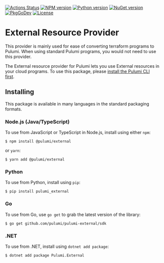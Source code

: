 [![Actions Status](https://github.com/pulumi/pulumi-external/workflows/master/badge.svg)](https://github.com/pulumi/pulumi-external/actions)
[![NPM version](https://img.shields.io/npm/v/@pulumi/external)](https://www.npmjs.com/package/@pulumi/external)
[![Python version](https://img.shields.io/pypi/v/pulumi_external)](https://pypi.org/project/pulumi_external)
[![NuGet version](https://img.shields.io/nuget/v/Pulumi.External)](https://www.nuget.org/packages/Pulumi.External)
[![PkgGoDev](https://pkg.go.dev/badge/github.com/pulumi/pulumi-external/sdk/go)](https://pkg.go.dev/github.com/pulumi/pulumi-external/sdk/go)
[![License](https://img.shields.io/github/license/pulumi/pulumi-external)](https://github.com/pulumi/pulumi-external/blob/master/LICENSE)

# External Resource Provider

This provider is mainly used for ease of converting terraform programs to Pulumi.
When using standard Pulumi programs, you would not need to use this provider. 

The External resource provider for Pulumi lets you use External resources in your cloud programs.
To use this package, please [install the Pulumi CLI first](https://www.pulumi.com/docs/install/).

## Installing

This package is available in many languages in the standard packaging formats.

### Node.js (Java/TypeScript)

To use from JavaScript or TypeScript in Node.js, install using either `npm`:

    $ npm install @pulumi/external

or `yarn`:

    $ yarn add @pulumi/external

### Python

To use from Python, install using `pip`:

    $ pip install pulumi_external

### Go

To use from Go, use `go get` to grab the latest version of the library:

    $ go get github.com/pulumi/pulumi-external/sdk

### .NET

To use from .NET, install using `dotnet add package`:

    $ dotnet add package Pulumi.External

<!-- If your provider has configuration, remove this comment and the comment tags below, updating the documentation. -->
<!--

## Configuration

The following Pulumi configuration can be used:

- `external:token` - (Required) The API token to use with External. When not set, the provider will use the `EXTERNAL_TOKEN` environment variable.

-->

<!-- If your provider has reference material available elsewhere, remove this comment and the comment tags below, updating the documentation. -->
<!--

## Reference

For further information, please visit [External reference documentation](https://example.com/external).

-->
